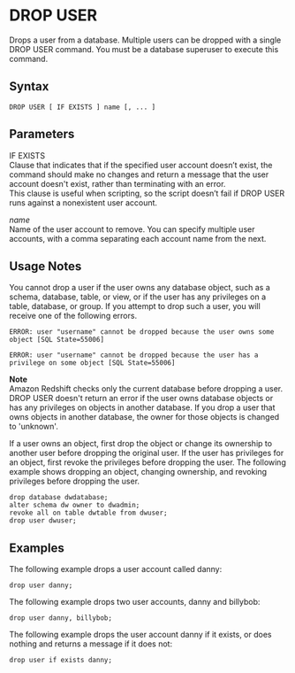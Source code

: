 # DROP USER<a name="r_DROP_USER"></a>

Drops a user from a database\. Multiple users can be dropped with a single DROP USER command\. You must be a database superuser to execute this command\.

## Syntax<a name="r_DROP_USER-synopsis"></a>

```
DROP USER [ IF EXISTS ] name [, ... ]
```

## Parameters<a name="r_DROP_USER-parameters"></a>

IF EXISTS  
Clause that indicates that if the specified user account doesn’t exist, the command should make no changes and return a message that the user account doesn't exist, rather than terminating with an error\.  
This clause is useful when scripting, so the script doesn’t fail if DROP USER runs against a nonexistent user account\.

 *name*   
Name of the user account to remove\. You can specify multiple user accounts, with a comma separating each account name from the next\.

## Usage Notes<a name="r_DROP_USER-notes"></a>

You cannot drop a user if the user owns any database object, such as a schema, database, table, or view, or if the user has any privileges on a table, database, or group\. If you attempt to drop such a user, you will receive one of the following errors\.

```
ERROR: user "username" cannot be dropped because the user owns some object [SQL State=55006]

ERROR: user "username" cannot be dropped because the user has a privilege on some object [SQL State=55006]
```

**Note**  
Amazon Redshift checks only the current database before dropping a user\. DROP USER doesn't return an error if the user owns database objects or has any privileges on objects in another database\. If you drop a user that owns objects in another database, the owner for those objects is changed to 'unknown'\. 

If a user owns an object, first drop the object or change its ownership to another user before dropping the original user\. If the user has privileges for an object, first revoke the privileges before dropping the user\. The following example shows dropping an object, changing ownership, and revoking privileges before dropping the user\.

```
drop database dwdatabase;
alter schema dw owner to dwadmin; 
revoke all on table dwtable from dwuser;
drop user dwuser;
```

## Examples<a name="r_DROP_USER-examples"></a>

The following example drops a user account called danny:

```
drop user danny;
```

The following example drops two user accounts, danny and billybob:

```
drop user danny, billybob;
```

The following example drops the user account danny if it exists, or does nothing and returns a message if it does not:

```
drop user if exists danny;
```